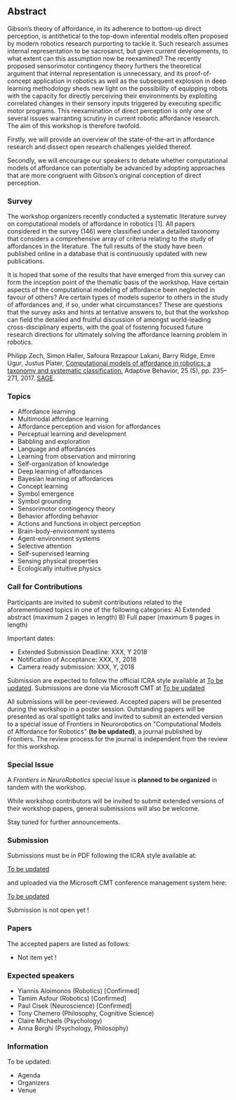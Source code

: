## Abstract

Gibson’s theory of affordance, in its adherence to bottom-up direct perception, is antithetical to the top-down inferential models often proposed by modern robotics research purporting to tackle it. Such research assumes internal representation to be sacrosanct, but given current developments, to what extent can this assumption now be reexamined? The recently proposed sensorimotor contingency theory furthers the theoretical argument that internal representation is unnecessary, and its proof-of-concept application in robotics as well as the subsequent explosion in deep learning methodology sheds new light on the possibility of equipping robots with the capacity for directly perceiving their environments by exploiting correlated changes in their sensory inputs triggered by executing specific motor programs. This reexamination of direct perception is only one of several issues warranting scrutiny in current robotic affordance research. The aim of this workshop is therefore twofold.

Firstly, we will provide an overview of the state-of-the-art in affordance research and dissect open research challenges yielded thereof.

Secondly, we will encourage our speakers to debate whether computational models of affordance can potentially be advanced by adopting approaches that are more congruent with Gibson’s original conception of direct perception.


### Survey

The workshop organizers recently conducted a systematic literature survey on computational models of affordance in robotics [1]. All papers considered in the survey (146) were classified under a detailed taxonomy that considers a comprehensive array of criteria relating to the study of affordances in the literature. The full results of the study have been published online in a database that is continuously updated with new publications.

It is hoped that some of the results that have emerged from this survey can form the inception point of the thematic basis of the workshop. Have certain aspects of the computational modeling of affordance been neglected in favour of others? Are certain types of models superior to others in the study of affordances and, if so, under what circumstances? These are questions that the survey asks and hints at tentative answers to, but that the workshop can field the detailed and fruitful discussion of amongst world-leading cross-disciplinary experts, with the goal of fostering focused future research directions for ultimately solving the affordance learning problem in robotics.

Philipp Zech, Simon Haller, Safoura Rezapour Lakani, Barry Ridge, Emre Ugur, Justus Piater, [Computational models of affordance in robotics: a taxonomy and systematic classification.](https://iis.uibk.ac.at/public/papers/Zech-2017-AB.pdf) Adaptive Behavior, 25 (5), pp. 235–271, 2017. [SAGE](http://journals.sagepub.com/doi/10.1177/1059712317726357). 

### Topics

  * Affordance learning
  * Multimodal affordance learning
  * Affordance perception and vision for affordances
  * Perceptual learning and development
  * Babbling and exploration
  * Language and affordances
  * Learning from observation and mirroring
  * Self-organization of knowledge
  * Deep learning of affordances
  * Bayesian learning of affordances
  * Concept learning
  * Symbol emergence
  * Symbol grounding
  * Sensorimotor contingency theory
  * Behavior affording behavior
  * Actions and functions in object perception
  * Brain-body-environment systems
  * Agent-environment systems
  * Selective attention
  * Self-supervised learning
  * Sensing physical properties
  * Ecologically intuitive physics


### Call for Contributions

Participants are invited to submit contributions related to the aforementioned topics in one of the following categories:
  A) Extended abstract (maximum 2 pages in length)
  B) Full paper (maximum 8 pages in length)

Important dates:

  * Extended Submission Deadline: XXX, Y 2018
  * Notification of Acceptance: XXX, Y, 2018
  * Camera ready submission: XXX, Y, 2018 

Submission are expected to follow the official ICRA style available at [To be updated](). Submissions are done via Microsoft CMT at [To be updated](https://cmt3.research.microsoft.com/IWCMAR2019)

All submissions will be peer-reviewed. Accepted papers will be presented during the workshop in a poster session. Outstanding papers will be presented as oral spotlight talks and invited to submit an extended version to a special issue of Frontiers in Neurorobotics on "Computational Models of Affordance for Robotics" __(to be updated)__, a journal published by Frontiers. The review process for the journal is independent from the review for this workshop. 

### Special Issue

A *Frontiers in NeuroRobotics* special issue is __planned to be organized__ in tandem with the workshop.

While workshop contributors will be invited to submit extended versions of their workshop papers, general submissions will also be welcome.

Stay tuned for further announcements. 


### Submission

Submissions must be in PDF following the ICRA style available at:

   [To be updated](http://www.roboticsconference.org/docs/paper-template-latex.tar.gz)
   
and uploaded via the Microsoft CMT conference management system here:

   [To be updated](https://cmt3.research.microsoft.com/IWCMAR2018)
   
Submission is not open yet !

### Papers

The accepted papers are listed as follows:

  * Not item yet !
  
### Expected speakers

  * Yiannis Aloimonos (Robotics) [Confirmed]
  * Tamim Asfour  (Robotics) [Confirmed]
  * Paul Cisek (Neuroscience) [Confirmed]
  * Tony Chemero (Philosophy, Cognitive Science)
  * Claire Michaels (Psychology)
  * Anna Borghi (Psychology, Philosophy)
  
  
 ### Information
 
 To be updated: 
 
   * Agenda
   * Organizers
   * Venue
